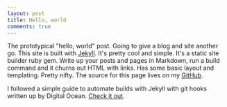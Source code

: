 ```yaml
---
layout: post
title: Hello, world
comments: true
---
```


The prototypical "hello, world" post. Going to give a blog and site another go. This site is built with [Jekyll](http://jekyllrb.com/). It's pretty cool and simple. It's a static site builder ruby gem. Write up your posts and pages in Markdown, run a build command and it churns out HTML with links. Has some basic layout and templating. Pretty nifty. The source for this page lives on my [GitHub](https://github.com/dankraus/dskrauscom).

I followed a simple guide to automate builds with Jekyll with git hooks written up by Digital Ocean. [Check it out](https://www.digitalocean.com/community/tutorials/how-to-get-started-with-jekyll-on-an-ubuntu-vps).